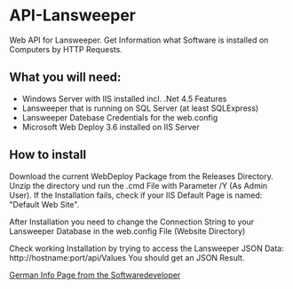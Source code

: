 # API-Lansweeper
Web API for Lansweeper. Get Information what Software is installed on Computers by HTTP Requests.

## What you will need:
* Windows Server with IIS installed incl. .Net 4.5 Features
* Lansweeper that is running on SQL Server (at least SQLExpress)
* Lansweeper Datebase Credentials for the web.config
* Microsoft Web Deploy 3.6 installed on IIS Server

## How to install

Download the current WebDeploy Package from the Releases Directory. Unzip the directory und run the .cmd File with Parameter /Y (As Admin User). If the Installation fails, check if your IIS Default Page is named: "Default Web Site".

After Installation you need to change the Connection String to your Lansweeper Database in the web.config File (Website Directory)

Check working Installation by trying to access the Lansweeper JSON Data: http://hostname:port/api/Values
You should get an JSON Result.

[German Info Page from the Softwaredeveloper](https://www.marcogriep.de/blog/vorstellung-lansweeper-web-api/)
